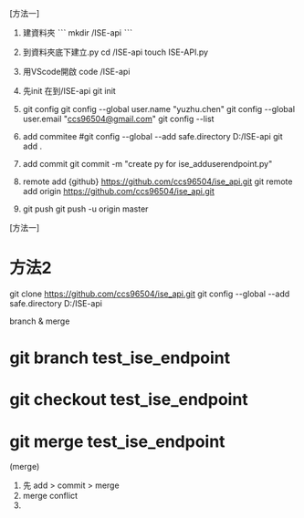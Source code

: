 
[方法一]

1. 建資料夾
ˋˋˋ
mkdir /ISE-api
ˋˋˋ
3. 到資料夾底下建立.py
cd /ISE-api
touch ISE-API.py
4. 用VScode開啟
code  /ISE-api

5. 先init
在到/ISE-api
git init

6. git config
git config --global  user.name "yuzhu.chen"
git config --global  user.email "ccs96504@gmail.com"
git config --list

7. add commitee
#git config --global --add safe.directory D:/ISE-api
git add .


8. add commit 
git commit -m "create py for ise_adduserendpoint.py"

9. remote add {github} https://github.com/ccs96504/ise_api.git
git remote add origin https://github.com/ccs96504/ise_api.git

10. git push 
git push -u origin master


[方法一]

# 方法2

git clone https://github.com/ccs96504/ise_api.git
git config --global --add safe.directory D:/ISE-api



branch  & merge
# git branch test_ise_endpoint
# git checkout test_ise_endpoint
# git merge test_ise_endpoint

(merge)
1. 先 add >  commit > merge
2. merge conflict
3. 
